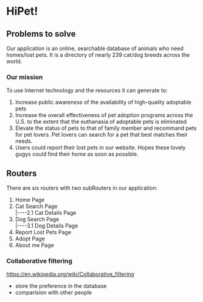 # HiPet!

## Problems to solve
Our application is an online, searchable database of animals who need homes/lost pets. 
It is a directory of nearly 239 cat/dog breeds across the world.
### Our mission
To use Internet technology and the resources it can generate to:
1. Increase public awareness of the availability of high-quality adoptable pets
2. Increase the overall effectiveness of pet adoption programs across the U.S. to the extent that the euthanasia of adoptable pets is eliminated
3. Elevate the status of pets to that of family member and recommand pets for pet lovers. Pet lovers can search for a pet that best matches their needs. 
4. Users could report their lost pets in our website. Hopes these lovely gugys could find their home as soon as possible. 

## Routers
There are six routers with two subRouters in our application:
1. Home Page
2. Cat Search Page  
  |----2.1 Cat Details Page
3. Dog Search Page  
  |----3.1 Dog Details Page
4. Report Lost Pets Page
5. Adopt Page
6. About me Page


### Collaborative filtering
https://en.wikipedia.org/wiki/Collaborative_filtering
- store the preference in the database
- comparision with other people

